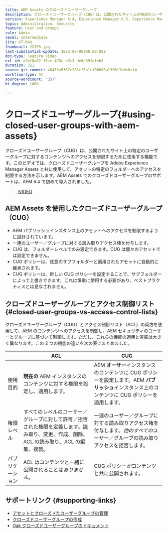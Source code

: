```yaml
---
title: AEM Assets のクローズドユーザーグループ
description: クローズドユーザーグループ（CUG）は、公開されたサイト上の特定のユーザーグループに対するコンテンツへのアクセスを制限するために使用する機能です。このビデオでは、クローズドユーザーグループを Adobe Experience Manager Assets と共に使用して、アセットの特定のフォルダーへのアクセスを制限する方法を示します。
version: Experience Manager 6.4, Experience Manager 6.5, Experience Manager as a Cloud Service
topic: Administration, Security
feature: User and Groups
role: Admin
level: Intermediate
jira: KT-649
thumbnail: 22155.jpg
last-substantial-update: 2022-06-06T00:00:00Z
doc-type: Feature Video
exl-id: a2bf8a82-15ee-478c-b7c3-de8a991dfeb8
duration: 321
source-git-commit: 48433a5367c281cf5a1c106b08a1306f1b0e8ef4
workflow-type: ht
source-wordcount: '357'
ht-degree: 100%

---
```


# クローズドユーザーグループ{#using-closed-user-groups-with-aem-assets}

クローズドユーザーグループ（CUG）は、公開されたサイト上の特定のユーザーグループに対するコンテンツへのアクセスを制限するために使用する機能です。このビデオでは、クローズドユーザーグループを Adobe Experience Manager Assets と共に使用して、アセットの特定のフォルダーへのアクセスを制限する方法を示します。AEM Assets でのクローズドユーザーグループのサポートは、AEM 6.4 で初めて導入されました。

>[!VIDEO](https://video.tv.adobe.com/v/22155?quality=12&learn=on)

## AEM Assets を使用したクローズドユーザーグループ（CUG）

* AEM パブリッシュインスタンス上のアセットへのアクセスを制限するように設計されています。
* 一連のユーザー／グループに対する読み取りアクセス権を付与します。
* CUG は、フォルダーレベルでのみ設定できます。CUG は個々のアセットでは設定できません。
* CUG ポリシーは、任意のサブフォルダーと適用されたアセットに自動的に継承されます。
* CUG ポリシーは、新しい CUG ポリシーを設定することで、サブフォルダーによって上書きできます。これは慎重に使用する必要があり、ベストプラクティスとは見なされません。

## クローズドユーザーグループとアクセス制御リスト {#closed-user-groups-vs-access-control-lists}

クローズドユーザーグループ（CUG）とアクセス制御リスト（ACL）の両方を使用して、AEM のコンテンツへのアクセスを制御し、AEM セキュリティのユーザーとグループに基づいて制御します。ただし、これらの機能の適用と実装は大きく異なります。この 2 つの機能の違いを次の表にまとめました。

|                   | ACL | CUG |
| ----------------- | -------------------------------------------------------------------------------------------------------------------------------- | ----------------------------------------------------------------------------------------------------------------------------- |
| 使用目的 | **現在の** AEM インスタンスのコンテンツに対する権限を設定し、適用します。 | AEM **オーサー**&#x200B;インスタンスのコンテンツに CUG ポリシーを設定します。AEM **パブリッシュ**&#x200B;インスタンス上のコンテンツに CUG ポリシーを適用します。 |
| 権限レベル | すべてのレベルのユーザー／グループに対して許可／拒否された権限を定義します。読み取り、変更、作成、削除、ACL の読み取り、ACL の編集、複製。 | 一連のユーザー／グループに対する読み取りアクセス権を付与します。*他のすべての*&#x200B;ユーザー／グループの読み取りアクセスを拒否します。 |
| パブリケーション | ACL はコンテンツと一緒に公開されることは&#x200B;*ありません*。 | CUG ポリシー&#x200B;*が*&#x200B;コンテンツと共に公開されます。 |

## サポートリンク {#supporting-links}

* [アセットとクローズドたユーザーグループの管理](https://experienceleague.adobe.com/docs/experience-manager-65/assets/managing/manage-assets.html?lang=ja#closed-user-group)
* [クローズドユーザーグループの作成](https://experienceleague.adobe.com/docs/experience-manager-65/administering/security/cug.html?lang=ja)
* [Oak クローズドユーザーグループのドキュメント](https://jackrabbit.apache.org/oak/docs/security/authorization/cug.html)
